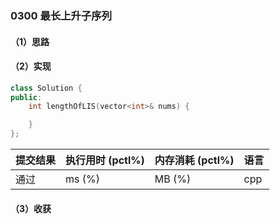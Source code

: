 ### 0300 最长上升子序列

#### （1）思路

#### （2）实现

```cpp
class Solution {
public:
    int lengthOfLIS(vector<int>& nums) {

    }
};
```

| 提交结果 | 执行用时 (pctl%) | 内存消耗 (pctl%) | 语言 |
|:---------|:-----------------|:-----------------|:-----|
| 通过     |  ms (%)   |  MB (%)  | cpp  |

#### （3）收获
